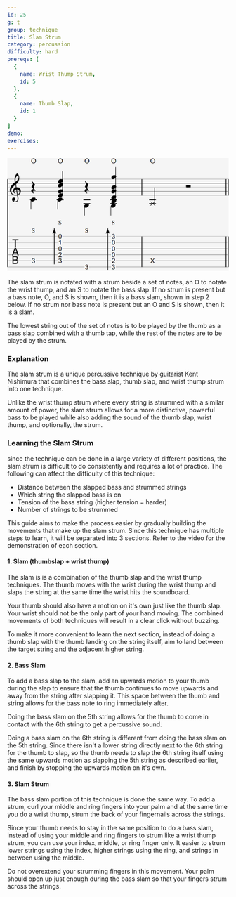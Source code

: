 ```yaml
---
id: 25
g: t
group: technique
title: Slam Strum
category: percussion
difficulty: hard
prereqs: [
  {
    name: Wrist Thump Strum,
    id: 5
  },
  {
    name: Thumb Slap,
    id: 1
  }
]
demo: 
exercises:
---
```


<div class="tabImg">
  <img src="slam-strum.jpg" />
</div>

The slam strum is notated with a strum beside a set of notes, an O to notate the wrist thump, and an S to notate the bass slap. If no strum is present but a bass note, O, and S is shown, then it is a bass slam, shown in step 2 below. If no strum nor bass note is present but an O and S is shown, then it is a slam.

The lowest string out of the set of notes is to be played by the thumb as a bass slap combined with a thumb tap, while the rest of the notes are to be played by the strum.

### Explanation

The slam strum is a unique percussive technique by guitarist Kent Nishimura that combines the bass slap, thumb slap, and wrist thump strum into one technique.

Unlike the wrist thump strum where every string is strummed with a similar amount of power, the slam strum allows for a more distinctive, powerful bass to be played while also adding the sound of the thumb slap, wrist thump, and optionally, the strum. 

### Learning the Slam Strum

since the technique can be done in a large variety of different positions, the slam strum is difficult to do consistently and requires a lot of practice. The following can affect the difficulty of this technique:

- Distance between the slapped bass and strummed strings
- Which string the slapped bass is on
- Tension of the bass string (higher tension = harder)
- Number of strings to be strummed

This guide aims to make the process easier by gradually building the movements that make up the slam strum. Since this technique has multiple steps to learn, it will be separated into 3 sections. Refer to the video for the demonstration of each section.

#### 1. Slam (thumbslap + wrist thump)

The slam is is a combination of the thumb slap and the wrist thump techniques. The thumb moves with the wrist during the wrist thump and slaps the string at the same time the wrist hits the <span class="tt" data-tip="the guitar's top, where the soundhole is located">soundboard</span>. 

Your thumb should also have a motion on it's own just like the thumb slap. Your wrist should not be the only part of your hand moving. The combined movements of both techniques will result in a clear click without buzzing.

To make it more convenient to learn the next section, instead of doing a thumb slap with the thumb landing on the string itself, aim to land between the target string and the adjacent <span class="tt" data-tip="the strings with the higher pitches, or at the top of the tab">higher string</span>.

#### 2. Bass Slam

To add a bass slap to the slam, add an upwards motion to your thumb during the slap to ensure that the thumb continues to move upwards and away from the string after slapping it. This space between the thumb and string allows for the bass note to ring immediately after.

Doing the bass slam on the <span class="tt" data-tip="the second lowest pitched string">5th string</span> allows for the thumb to come in contact with the <span class="tt" data-tip="the lowest pitched string">6th string</span> to get a percussive sound. 

Doing a bass slam on the 6th string is different from doing the bass slam on the 5th string. Since there isn't a <span class="tt" data-tip="the lower pitched string">lower string</span> directly next to the 6th string for the thumb to slap, so the thumb needs to slap the 6th string itself using the same upwards motion as slapping the 5th string as described earlier, and finish by stopping the upwards motion on it's own.

#### 3. Slam Strum

The bass slam portion of this technique is done the same way. To add a strum, curl your middle and ring fingers into your palm and at the same time you do a wrist thump, strum the back of your fingernails across the strings.

Since your thumb needs to stay in the same position to do a bass slam, instead of using your middle and ring fingers to strum like a wrist thump strum, you can use your index, middle, or ring finger only. It easier to strum <span class="tt" data-tip="the lower pitched strings">lower strings</span> using the index, <span class="tt" data-tip="the higher pitched strings">higher strings</span> using the ring, and strings in between using the middle.

Do not overextend your strumming fingers in this movement. Your palm should open up just enough during the bass slam so that your fingers strum across the strings.